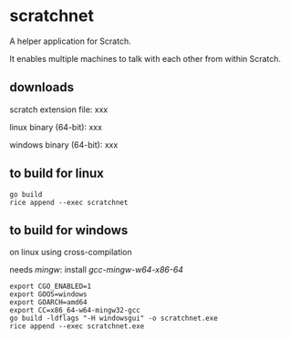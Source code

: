 scratchnet
==========

A helper application for Scratch.

It enables multiple machines to talk with each other from within Scratch.

downloads
---------

scratch extension file: xxx


linux binary (64-bit): xxx

windows binary (64-bit): xxx


to build for linux
------------------

    go build
    rice append --exec scratchnet


to build for windows
--------------------

on linux using cross-compilation

needs _mingw_: install _gcc-mingw-w64-x86-64_

    export CGO_ENABLED=1
    export GOOS=windows
    export GOARCH=amd64
    export CC=x86_64-w64-mingw32-gcc
    go build -ldflags "-H windowsgui" -o scratchnet.exe
    rice append --exec scratchnet.exe
